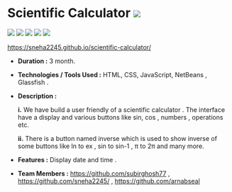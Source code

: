 # Scientific Calculator <img src="https://img.shields.io/badge/project-completed-brightgreen">

<img src="https://img.shields.io/badge/HTML-brightgreen"> <img src="https://img.shields.io/badge/css-brightgreen"> <img src="https://img.shields.io/badge/JavaScript-brightgreen"> <img src="https://img.shields.io/badge/NetBeans-brightgreen"> <img src="https://img.shields.io/badge/Glassfish-v4.1-brightgreen">

https://sneha2245.github.io/scientific-calculator/

- __Duration :__ 3 month.

- __Technologies / Tools Used :__ HTML, CSS, JavaScript, NetBeans , Glassfish .

- __Description :__ 

    __i.__	We have build a user friendly of a scientific calculator . The interface have a display and various buttons like sin, cos , numbers , operations etc.
  
    __ii.__	There is a button named inverse which is used to show inverse of some buttons like ln to ex , sin to sin-1 , π to 2π and many more.

- __Features :__ Display date and time . 

- __Team Members :__ https://github.com/subirghosh77 , https://github.com/sneha2245/ , https://github.com/arnabseal
